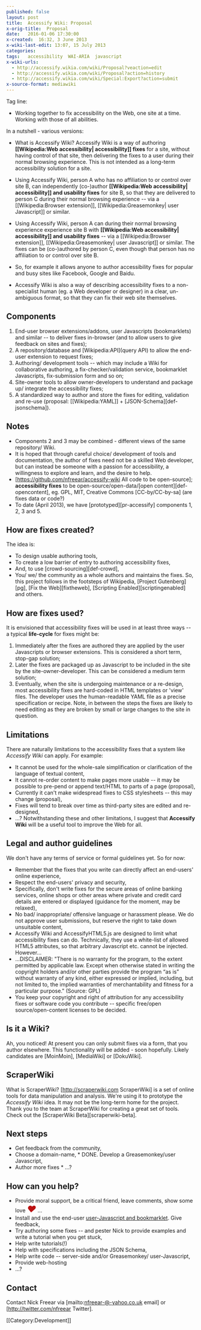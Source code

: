 ```yaml
---
published: false
layout: post
title:  Accessify Wiki: Proposal
x-orig-title:  Proposal
date:   2016-01-06 17:30:00
x-created:  16:32, 3 June 2013
x-wiki-last-edit: 13:07, 15 July 2013‎
categories:
tags:   accessibility  WAI-ARIA  javascript
x-wiki-urls:
  - http://accessify.wikia.com/wiki/Proposal?veaction=edit
  - http://accessify.wikia.com/wiki/Proposal?action=history
  - http://accessify.wikia.com/wiki/Special:Export?action=submit
x-source-format: mediawiki
---
```



Tag line:

* Working together to fix accessibility on the Web, one site at a time. Working with those of all abilities.

In a nutshell - various versions:

* What is Accessify Wiki? Accessify Wiki is a way of authoring
  **[[Wikipedia:Web accessibility| accessibility]] fixes** for a site, without having
  control of that site, then delivering the fixes to a user during their normal browsing experience.
  This is not intended as a long-term accessibility solution for a site.

* Using Accessify Wiki, person A who has no affiliation to or control over site B,
  can independently (co-)author **[[Wikipedia:Web accessibility| accessibility]] and usability fixes**
  for site B, so that they are delivered to person C during their normal browsing
  experience -- via a [[Wikipedia:Browser extension]], [[Wikipedia:Greasemonkey| user Javascript]] or similar.

* Using Accessify Wiki, person A can during their normal browsing experience experience
  site B with **[[Wikipedia:Web accessibility| accessibility]] and usability fixes**
  -- via a [[Wikipedia:Browser extension]], [[Wikipedia:Greasemonkey| user Javascript]]
  or similar. The fixes can be (co-)authored by person C, even though that
  person has no affiliation to or control over site B.

* So, for example it allows anyone to author accessibility fixes for popular
  and busy sites like Facebook, Google and Baidu.

* Accessify Wiki is also a way of describing accessibility fixes to a
  non-specialist human (eg. a Web developer or designer) in a clear,
  un-ambiguous format, so that they can fix their web site themselves.


## Components

1. End-user browser extensions/addons, user Javascripts (bookmarklets) and similar --
  to deliver fixes in-browser (and to allow users to give feedback on sites and fixes);
2. A repository/database and [Wikipedia:API](query API) to allow the end-user extension to request fixes;
3. Authoring/ development tools -- which may include a Wiki for collaborative authoring,
  a fix-checker/validation service, bookmarklet Javascripts, fix-submission form and so on;
4. Site-owner tools to allow owner-developers to understand and package up/ integrate the accessibility fixes;
5. A standardized way to author and store the fixes for editing, validation and re-use (proposal: [[Wikipedia:YAML]] + [JSON-Schema][def-jsonschema]).


## Notes

* Components 2 and 3 may be combined - different views of the same repository/ Wiki.
* It is hoped that through careful choice/ development of tools and documentation,
  the author of fixes need not be a skilled Web developer, but can instead be someone
  with a passion for accessibility, a willingness to explore and learn, and the desire to help.
* [https://github.com/nfreear/accessify-wiki All code to be open-source];
  **accessibility fixes** to be open-source/open-data/[open content][def-opencontent],
  eg. GPL, MIT, Creative Commons [CC-by/CC-by-sa] (are fixes data or code?)
* To date (April 2013), we have [prototyped][pr-accessify] components 1, 2, 3 and 5.


## How are fixes created?
The idea is:

* To design usable authoring tools,
* To create a low barrier of entry to authoring accessibility fixes,
* And, to use [crowd-sourcing][def-crowd],
* You/ we/ the community as a whole authors and maintains the fixes. So, this
  project follows in the footsteps of Wikipedia, [Project Gutenberg][pg],
  [Fix the Web][fixtheweb], [Scripting Enabled][scriptingenabled] and others.


## How are fixes used?

It is envisioned that accessibility fixes will be used in at least three ways -- a typical **life-cycle** for fixes might be:

1. Immediately after the fixes are authored they are applied by the user Javascripts
  or browser extensions. This is considered a short term, stop-gap solution;
2. Later the fixes are packaged up as Javascript to be included in the site by the site-owner-developer. This can be considered a medium term solution;
3. Eventually, when the site is undergoing maintenance or a re-design, most accessibility fixes are hard-coded in HTML templates or 'view' files.
The developer uses the human-readable YAML file as a precise specification or recipe.
Note, in between the steps the fixes are likely to need editing as they are broken by small or large changes to the site in question.


## Limitations

There are naturally limitations to the accessibility fixes that a system like
*Accessify Wiki* can apply. For example:

* It cannot be used for the whole-sale simplification or clarification of the language of textual content,
* It cannot re-order content to make pages more usable -- it may be possible to
  pre-pend or append text/HTML to parts of a page (proposal),
* Currently it can't make widespread fixes to CSS stylesheets -- this may change (proposal),
* Fixes will tend to break over time as third-party sites are edited and re-designed,
* ...? Notwithstanding these and other limitations, I suggest that **Accessify Wiki**
  will be a useful tool to improve the Web for all.


## Legal and author guidelines

We don't have any terms of service or formal guidelines yet. So for now:

* Remember that the fixes that you write can directly affect an end-users' online experience,
* Respect the end-users' privacy and security,
* Specifically, don't write fixes for the secure areas of online banking services,
  online shops or other areas where private and credit card details are entered
  or displayed (guidance for the moment, may be relaxed),
* No bad/ inappropriate/ offensive language or harassment please.
  We do not approve user submissions, but reserve the right to take down unsuitable content,
* Accessify Wiki and AccessifyHTML5.js are designed to limit what accessibility fixes can do.
  Technically, they use a white-list of allowed HTML5 attributes, so that arbitrary Javascript etc. cannot be injected. However...
* ...DISCLAIMER: "There is no warranty for the program, to the extent permitted by applicable law.
  Except when otherwise stated in writing the copyright holders and/or other parties provide the program &ldquo;as is&rdquo; without warranty of any kind, either expressed or implied, including, but not limited to, the implied warranties of merchantability and fitness for a particular purpose." (Source: GPL)
* You keep your copyright and right of attribution for any accessibility fixes or software code you contribute -- specific free/open source/open-content licenses to be decided.


## Is it a Wiki?

Ah, you noticed! At present you can only submit fixes via a form, that you author elsewhere. This functionality will be added - soon hopefully.
Likely candidates are [MoinMoin], [MediaWiki] or [DokuWiki].

## ScraperWiki

What is ScraperWiki? [http://scraperwiki.com ScraperWiki] is a set of online tools for data manipulation and analysis.
We're using it to prototype the _Accessify Wiki_ idea. It may not be the long-term home for the project.
Thank you to the team at ScraperWiki for creating a great set of tools. Check out the [ScraperWiki Beta][scraperwiki-beta].


## Next steps

* Get feedback from the community,
* Choose a domain-name, * DONE. Develop a Greasemonkey/user Javascript,
* Author more fixes * ...?


## How can you help?

* Provide moral support, be a critical friend, leave comments, show some love
  <em style="color:#b11;font-size:x-large">&hearts;</em> ...
* Install and use the end-user [user-Javascript and bookmarklet](/run/accessify-user/). Give feedback,
* Try authoring some fixes -- and pester Nick to provide examples and write a tutorial when you get stuck,
* Help write tutorials(!)
* Help with specifications including the JSON Schema,
* Help write code -- server-side and/or Greasemonkey/ user-Javascript,
* Provide web-hosting
* ...?


## Contact
Contact Nick Freear via [mailto:nfreear-@-yahoo.co.uk email] or [http://twitter.com/nfreear Twitter].


[[Category:Development]]
